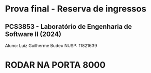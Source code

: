# Prova final - Reserva de ingressos

## PCS3853 - Laboratório de Engenharia de Software II (2024)

Aluno: Luiz Guilherme Budeu
NUSP: 11821639

# RODAR NA PORTA 8000